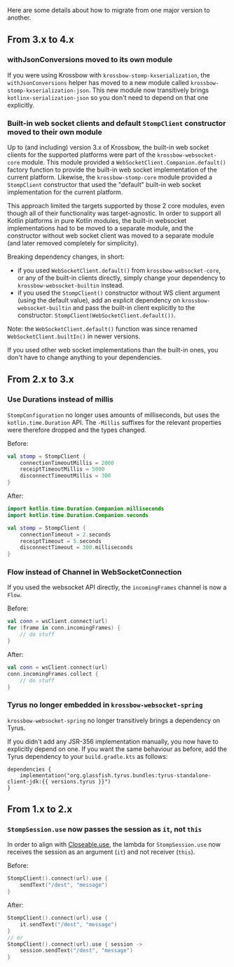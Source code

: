 Here are some details about how to migrate from one major version to another.

## From 3.x to 4.x

### withJsonConversions moved to its own module

If you were using Krossbow with `krossbow-stomp-kxserialization`, the `withJsonConversions` helper has moved to a new
module called `krossbow-stomp-kxserialization-json`.
This new module now transitively brings `kotlinx-serialization-json` so you don't need to depend on that one explicitly.

### Built-in web socket clients and default `StompClient` constructor moved to their own module

Up to (and including) version 3.x of Krossbow, the built-in web socket clients for the supported platforms were part
of the `krossbow-websocket-core` module.
This module provided a `WebSocketClient.Companion.default()` factory function to provide the built-in web socket
implementation of the current platform.
Likewise, the `krossbow-stomp-core` module provided a `StompClient` constructor that used the "default" 
built-in web socket implementation for the current platform.

This approach limited the targets supported by those 2 core modules, even though all of their functionality was 
target-agnostic.
In order to support all Kotlin platforms in pure Kotlin modules, the built-in websocket implementations had to be moved 
to a separate module, and the constructor without web socket client was moved to a separate module (and later removed
completely for simplicity).

Breaking dependency changes, in short:

* if you used `WebSocketClient.default()` from `krossbow-websocket-core`, or any of the built-in clients directly,
  simply change your dependency to `krossbow-websocket-builtin` instead.
* if you used the `StompClient()` constructor without WS client argument (using the default value), add an explicit 
  dependency on `krossbow-websocket-builtin` and pass the built-in client explicitly to the constructor:
  `StompClient(WebSocketClient.default())`.

Note: the `WebSocketClient.default()` function was since renamed `WebSocketClient.builtIn()` in newer versions.

If you used other web socket implementations than the built-in ones, you don't have to change anything to your 
dependencies.

## From 2.x to 3.x

### Use Durations instead of millis

`StompConfiguration` no longer uses amounts of milliseconds, but uses the `kotlin.time.Duration` API.
The `-Millis` suffixes for the relevant properties were therefore dropped and the types changed.

Before:

```kotlin
val stomp = StompClient {
    connectionTimeoutMillis = 2000
    receiptTimeoutMillis = 5000
    disconnectTimeoutMillis = 300
}
```

After:
```kotlin
import kotlin.time.Duration.Companion.milliseconds
import kotlin.time.Duration.Companion.seconds

val stomp = StompClient {
    connectionTimeout = 2.seconds
    receiptTimeout = 5.seconds
    disconnectTimeout = 300.milliseconds
}
```

### Flow instead of Channel in WebSocketConnection

If you used the websocket API directly, the `incomingFrames` channel is now a `Flow`.

Before:

```kotlin
val conn = wsClient.connect(url)
for (frame in conn.incomingFrames) {
    // do stuff
}
```

After:

```kotlin
val conn = wsClient.connect(url)
conn.incomingFrames.collect {
    // do stuff
}
```

### Tyrus no longer embedded in `krossbow-websocket-spring`

`krossbow-websocket-spring` no longer transitively brings a dependency on Tyrus.

If you didn't add any JSR-356 implementation manually, you now have to explicitly depend on one.
If you want the same behaviour as before, add the Tyrus dependency to your `build.gradle.kts` as follows:

```
dependencies {
    implementation("org.glassfish.tyrus.bundles:tyrus-standalone-client-jdk:{{ versions.tyrus }}")
}
```

## From 1.x to 2.x

### `StompSession.use` now passes the session as `it`, not `this`

In order to align with [Closeable.use](https://kotlinlang.org/api/latest/jvm/stdlib/kotlin.io/use.html), the lambda for
`StompSession.use` now receives the session as an argument (`it`) and not receiver (`this`).

Before:

```kotlin
StompClient().connect(url).use {
    sendText("/dest", "message")
}
```

After:

```kotlin
StompClient().connect(url).use {
    it.sendText("/dest", "message")
}
// or
StompClient().connect(url).use { session ->
    session.sendText("/dest", "message")
}
```
